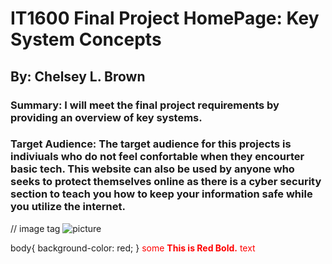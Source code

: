 



# IT1600 Final Project HomePage: Key System Concepts 
## By: Chelsey L. Brown 
### Summary: I will meet the final project requirements by providing an overview of key systems.  
### Target Audience: The target audience for this projects is indiviuals who do not feel confortable when they encourter basic tech. This website can also be used by anyone who seeks to protect themselves online as there is a cyber security section to teach you how to keep your information safe while you utilize the internet. 
// image tag 
<img src="Screen Shot 2020-11-20 at 7.20.00 PM.png"
     alt="picture">

body{
background-color: red;
}
<span style="color:red">some **This is Red Bold.** text</span>
